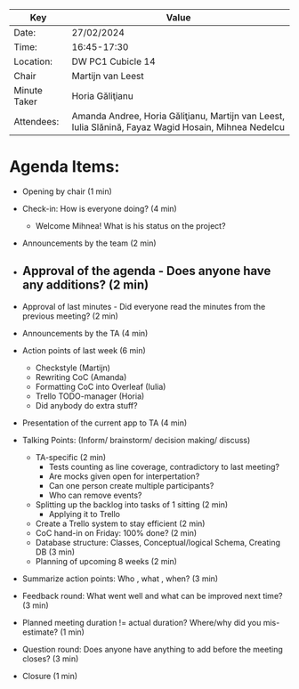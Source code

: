 | Key | Value |
| --- | --- |
| Date: | 27/02/2024 |
| Time: | 16:45-17:30 |
| Location: | DW PC1 Cubicle 14 |
| Chair | Martijn van Leest |
| Minute Taker | Horia Găliţianu |
| Attendees: | Amanda Andree, Horia Găliţianu, Martijn van Leest, Iulia Slănină, Fayaz Wagid Hosain, Mihnea Nedelcu |  


# Agenda Items:
- Opening by chair (1 min)
- Check-in: How is everyone doing? (4 min)
    - Welcome Mihnea! What is his status on the project?
- Announcements by the team (2 min)
- Approval of the agenda - Does anyone have any additions? (2 min)
    -
- Approval of last minutes - Did everyone read the minutes from the previous meeting? (2 min)
- Announcements by the TA (4 min)
- Action points of last week (6 min)
    - Checkstyle (Martijn)
    - Rewriting CoC (Amanda)
    - Formatting CoC into Overleaf (Iulia)
    - Trello TODO-manager (Horia)
    - Did anybody do extra stuff?
- Presentation of the current app to TA (4 min)
- Talking Points: (Inform/ brainstorm/ decision making/ discuss)
    - TA-specific (2 min)
        - Tests counting as line coverage, contradictory to last meeting?
        - Are mocks given open for interpertation?
        - Can one person create multiple participants?
        - Who can remove events?
    - Splitting up the backlog into tasks of 1 sitting (2 min)
        - Applying it to Trello
    - Create a Trello system to stay efficient (2 min)
    - CoC hand-in on Friday: 100% done? (2 min)
    - Database structure: Classes, Conceptual/logical Schema, Creating DB (3 min)
    - Planning of upcoming 8 weeks (2 min)

- Summarize action points: Who , what , when? (3 min)
- Feedback round: What went well and what can be improved next time? (3 min)
- Planned meeting duration != actual duration? Where/why did you mis-estimate? (1 min)
- Question round: Does anyone have anything to add before the meeting closes? (3 min)
- Closure (1 min)
